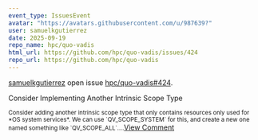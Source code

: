 ```yaml
---
event_type: IssuesEvent
avatar: "https://avatars.githubusercontent.com/u/987639?"
user: samuelkgutierrez
date: 2025-09-19
repo_name: hpc/quo-vadis
html_url: https://github.com/hpc/quo-vadis/issues/424
repo_url: https://github.com/hpc/quo-vadis
---
```


<a href='https://github.com/samuelkgutierrez' target='_blank'>samuelkgutierrez</a> open issue <a href='https://github.com/hpc/quo-vadis/issues/424' target='_blank'>hpc/quo-vadis#424</a>.

<p>Consider Implementing Another Intrinsic Scope Type</p><small>Consider adding another intrinsic scope type that only contains resources only used for *OS system services*. We can use `QV_SCOPE_SYSTEM` for this, and create a new one named something like `QV_SCOPE_ALL`....</small><a href='https://github.com/hpc/quo-vadis/issues/424' target='_blank'>View Comment</a>